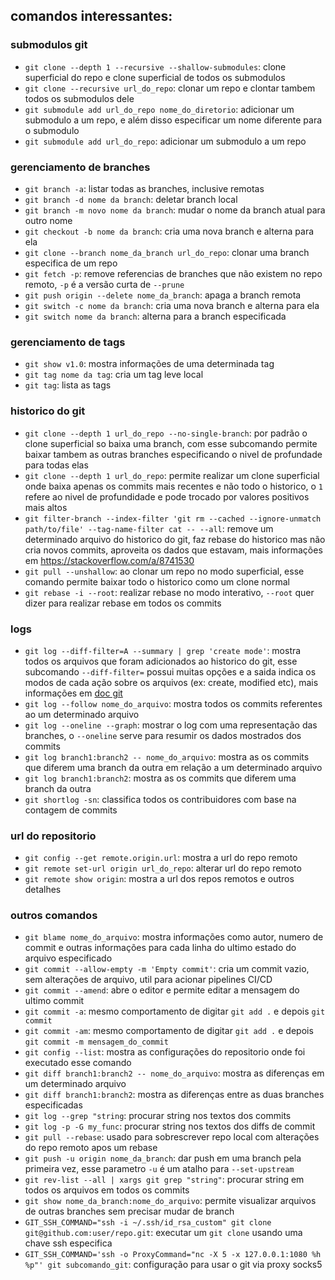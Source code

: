 comandos interessantes:
-----------------------

### submodulos git
- `git clone --depth 1 --recursive --shallow-submodules`: clone superficial do repo e clone superficial de todos os submodulos
- `git clone --recursive url_do_repo`: clonar um repo e clontar tambem todos os submodulos dele
- `git submodule add url_do_repo nome_do_diretorio`: adicionar um submodulo a um repo, e além disso especificar um nome diferente para o submodulo
- `git submodule add url_do_repo`: adicionar um submodulo a um repo


### gerenciamento de branches
- `git branch -a`: listar todas as branches, inclusive remotas
- `git branch -d nome da branch`: deletar branch local
- `git branch -m novo nome da branch`: mudar o nome da branch atual para outro nome
- `git checkout -b nome da branch`: cria uma nova branch e alterna para ela
- `git clone --branch nome_da_branch url_do_repo`: clonar uma branch especifica de um repo
- `git fetch -p`: remove referencias de branches que não existem no repo remoto, `-p` é a versão curta de `--prune`
- `git push origin --delete nome_da_branch`: apaga a branch remota
- `git switch -c nome da branch`: cria uma nova branch e alterna para ela
- `git switch nome da branch`: alterna para a branch especificada

### gerenciamento de tags
- `git show v1.0`: mostra informações de uma determinada tag
- `git tag nome da tag`: cria um tag leve local
- `git tag`: lista as tags

### historico do git
- `git clone --depth 1 url_do_repo --no-single-branch`: por padrão o clone superficial so baixa uma branch, com esse subcomando permite baixar tambem as outras branches especificando o nivel de profundade para todas elas
- `git clone --depth 1 url_do_repo`: permite realizar um clone superficial onde baixa apenas os commits mais recentes e não todo o historico, o `1` refere ao nivel de profundidade e pode trocado por valores positivos mais altos
- `git filter-branch --index-filter 'git rm --cached --ignore-unmatch path/to/file' --tag-name-filter cat -- --all`: remove um determinado arquivo do historico do git, faz rebase do historico mas não cria novos commits, aproveita os dados que estavam, mais informações em https://stackoverflow.com/a/8741530
- `git pull --unshallow`: ao clonar um repo no modo superficial, esse comando permite baixar todo o historico como um clone normal
- `git rebase -i --root`: realizar rebase no modo interativo, `--root` quer dizer para realizar rebase em todos os commits

### logs
- `git log --diff-filter=A --summary | grep 'create mode'`: mostra todos os arquivos que foram adicionados ao historico do git, esse subcomando `--diff-filter=` possui muitas opções e a saida indica os modos de cada ação sobre os arquivos (ex: create, modified etc), mais informações em [doc git](https://git-scm.com/docs/git-diff#Documentation/git-diff.txt---diff-filterACDMRTUXB82308203)
- `git log --follow nome_do_arquivo`: mostra todos os commits referentes ao um determinado arquivo
- `git log --oneline --graph`: mostrar o log com uma representação das branches, o `--oneline` serve para resumir os dados mostrados dos commits
- `git log branch1:branch2 -- nome_do_arquivo`: mostra as os commits que diferem uma branch da outra em relação a um determinado arquivo
- `git log branch1:branch2`: mostra as os commits que diferem uma branch da outra
- `git shortlog -sn`: classifica todos os contribuidores com base na contagem de commits

### url do repositorio
- `git config --get remote.origin.url`: mostra a url do repo remoto
- `git remote set-url origin url_do_repo`: alterar url do repo remoto
- `git remote show origin`: mostra a url dos repos remotos e outros detalhes

### outros comandos
- `git blame nome_do_arquivo`: mostra informações como autor, numero de commit e outras informações para cada linha do ultimo estado do arquivo especificado
- `git commit --allow-empty -m 'Empty commit'`: cria um commit vazio, sem alterações de arquivo, util para acionar pipelines CI/CD
- `git commit --amend`: abre o editor e permite editar a mensagem do ultimo commit
- `git commit -a`: mesmo comportamento de digitar `git add .` e depois `git commit`
- `git commit -am`: mesmo comportamento de digitar `git add .` e depois `git commit -m mensagem_do_commit`
- `git config --list`: mostra as configurações do repositorio onde foi executado esse comando
- `git diff branch1:branch2 -- nome_do_arquivo`: mostra as diferenças em um determinado arquivo
- `git diff branch1:branch2`: mostra as diferenças entre as duas branches especificadas
- `git log --grep "string`: procurar string nos textos dos commits
- `git log -p -G my_func`: procurar string nos textos dos diffs de commit
- `git pull --rebase`: usado para sobrescrever repo local com alterações do repo remoto apos um rebase
- `git push -u origin nome_da_branch`: dar push em uma branch pela primeira vez, esse parametro `-u` é um atalho para `--set-upstream`
- `git rev-list --all | xargs git grep "string"`: procurar string em todos os arquivos em todos os commits
- `git show nome_da_branch:nome_do_arquivo`: permite visualizar arquivos de outras branches sem precisar mudar de branch
- `GIT_SSH_COMMAND="ssh -i ~/.ssh/id_rsa_custom" git clone git@github.com:user/repo.git`: executar um `git clone` usando uma chave ssh especifica
- `GIT_SSH_COMMAND='ssh -o ProxyCommand="nc -X 5 -x 127.0.0.1:1080 %h %p"' git subcomando_git`: configuração para usar o git via proxy socks5
